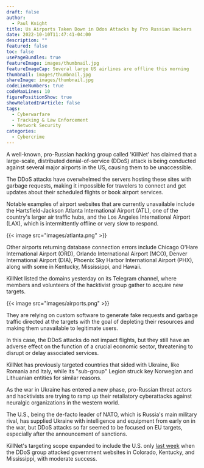 ```yaml
---
draft: false
author:
  - Paul Knight
title: Us Airports Taken Down in Ddos Attacks by Pro Russian Hackers
date: 2022-10-10T11:47:41-04:00
description: ""
featured: false
toc: false
usePageBundles: true
featureImage: images/thumbnail.jpg
featureImageCap: Several large US airlines are offline this morning
thumbnail: images/thumbnail.jpg
shareImage: images/thumbnail.jpg
codeLineNumbers: true
codeMaxLines: 10
figurePositionShow: true
showRelatedInArticle: false
tags:
  - Cyberwarfare
  - Tracking & Law Enforcement
  - Network Security
categories:
  - Cybercrime
---
```


A well-known, pro-Russian hacking group called 'KillNet' has claimed that a large-scale, distributed denial-of-service (DDoS) attack is being conducted against several major airports in the US, causing them to be unaccessible. 

The DDoS attacks have overwhelmed the servers hosting these sites with garbage requests, making it impossible for travelers to connect and get updates about their scheduled flights or book airport services.

Notable examples of airport websites that are currently unavailable include the Hartsfield-Jackson Atlanta International Airport (ATL), one of the country's larger air traffic hubs, and the Los Angeles International Airport (LAX), which is intermittently offline or very slow to respond.

{{< image src="images/atlanta.png" >}}

Other airports returning database connection errors include Chicago O'Hare International Airport (ORD), Orlando International Airport (MCO), Denver International Airport (DIA), Phoenix Sky Harbor International Airport (PHX), along with some in Kentucky, Mississippi, and Hawaii.

KillNet listed the domains yesterday on its Telegram channel, where members and volunteers of the hacktivist group gather to acquire new targets.

{{< image src="images/airports.png" >}}

They are relying on custom software to generate fake requests and garbage traffic directed at the targets with the goal of depleting their resources and making them unavailable to legitimate users.

In this case, the DDoS attacks do not impact flights, but they still have an adverse effect on the function of a crucial economic sector, threatening to disrupt or delay associated services.

KillNet has previously targeted countries that sided with Ukraine, like Romania and Italy, while its "sub-group" Legion struck key Norwegian and Lithuanian entities for similar reasons.

As the war in Ukraine has entered a new phase, pro-Russian threat actors and hacktivists are trying to ramp up their retaliatory cyberattacks against neuralgic organizations in the western world.

The U.S., being the de-facto leader of NATO, which is Russia's main military rival, has supplied Ukraine with intelligence and equipment from early on in the war, but DDoS attacks so far seemed to be focused on EU targets, especially after the announcement of sanctions.

KillNet's targeting scope expanded to include the U.S. only [last week](https://edition.cnn.com/2022/10/05/politics/russian-hackers-state-government-websites/index.html) when the DDoS group attacked government websites in Colorado, Kentucky, and Mississippi, with moderate success.